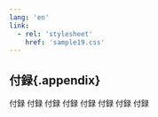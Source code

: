 ```yaml
---
lang: 'en'
link:
  - rel: 'stylesheet'
    href: 'sample19.css'
---
```

## 付録{.appendix}

付録 付録 付録 付録 付録 付録 付録 付録